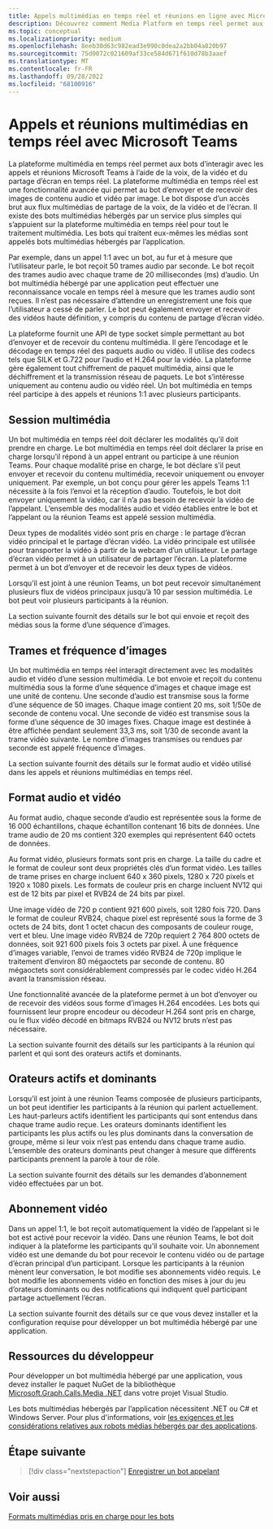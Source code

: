 ```yaml
---
title: Appels multimédias en temps réel et réunions en ligne avec Microsoft Teams
description: Découvrez comment Media Platform en temps réel permet aux bots d’interagir avec les appels et réunions Microsoft Teams. Explorer, sessions multimédias, trames et fréquence d’images, format audio et vidéo, haut-parleurs actifs, abonnement vidéo.
ms.topic: conceptual
ms.localizationpriority: medium
ms.openlocfilehash: 8eeb30d63c982ead3e990c0dea2a2bb04a820b97
ms.sourcegitcommit: 75d0072c021609af33ce584d671f610d78b3aaef
ms.translationtype: MT
ms.contentlocale: fr-FR
ms.lasthandoff: 09/28/2022
ms.locfileid: "68100916"
---
```

# <a name="real-time-media-calls-and-meetings-with-microsoft-teams"></a>Appels et réunions multimédias en temps réel avec Microsoft Teams

La plateforme multimédia en temps réel permet aux bots d’interagir avec les appels et réunions Microsoft Teams à l’aide de la voix, de la vidéo et du partage d’écran en temps réel. La plateforme multimédia en temps réel est une fonctionnalité avancée qui permet au bot d’envoyer et de recevoir des images de contenu audio et vidéo par image. Le bot dispose d’un accès brut aux flux multimédias de partage de la voix, de la vidéo et de l’écran. Il existe des bots multimédias hébergés par un service plus simples qui s’appuient sur la plateforme multimédia en temps réel pour tout le traitement multimédia. Les bots qui traitent eux-mêmes les médias sont appelés bots multimédias hébergés par l’application.

Par exemple, dans un appel 1:1 avec un bot, au fur et à mesure que l’utilisateur parle, le bot reçoit 50 trames audio par seconde. Le bot reçoit des trames audio avec chaque trame de 20 millisecondes (ms) d’audio. Un bot multimédia hébergé par une application peut effectuer une reconnaissance vocale en temps réel à mesure que les trames audio sont reçues. Il n’est pas nécessaire d’attendre un enregistrement une fois que l’utilisateur a cessé de parler. Le bot peut également envoyer et recevoir des vidéos haute définition, y compris du contenu de partage d’écran vidéo.

La plateforme fournit une API de type socket simple permettant au bot d’envoyer et de recevoir du contenu multimédia. Il gère l’encodage et le décodage en temps réel des paquets audio ou vidéo. Il utilise des codecs tels que SILK et G.722 pour l’audio et H.264 pour la vidéo. La plateforme gère également tout chiffrement de paquet multimédia, ainsi que le déchiffrement et la transmission réseau de paquets. Le bot s’intéresse uniquement au contenu audio ou vidéo réel. Un bot multimédia en temps réel participe à des appels et réunions 1:1 avec plusieurs participants.

## <a name="media-session"></a>Session multimédia

Un bot multimédia en temps réel doit déclarer les modalités qu’il doit prendre en charge. Le bot multimédia en temps réel doit déclarer la prise en charge lorsqu’il répond à un appel entrant ou participe à une réunion Teams. Pour chaque modalité prise en charge, le bot déclare s’il peut envoyer et recevoir du contenu multimédia, recevoir uniquement ou envoyer uniquement. Par exemple, un bot conçu pour gérer les appels Teams 1:1 nécessite à la fois l’envoi et la réception d’audio. Toutefois, le bot doit envoyer uniquement la vidéo, car il n’a pas besoin de recevoir la vidéo de l’appelant. L’ensemble des modalités audio et vidéo établies entre le bot et l’appelant ou la réunion Teams est appelé session multimédia.

Deux types de modalités vidéo sont pris en charge : le partage d’écran vidéo principal et le partage d’écran vidéo. La vidéo principale est utilisée pour transporter la vidéo à partir de la webcam d’un utilisateur. Le partage d’écran vidéo permet à un utilisateur de partager l’écran. La plateforme permet à un bot d’envoyer et de recevoir les deux types de vidéos.

Lorsqu’il est joint à une réunion Teams, un bot peut recevoir simultanément plusieurs flux de vidéos principaux jusqu’à 10 par session multimédia. Le bot peut voir plusieurs participants à la réunion.

La section suivante fournit des détails sur le bot qui envoie et reçoit des médias sous la forme d’une séquence d’images.

## <a name="frames-and-frame-rate"></a>Trames et fréquence d’images

Un bot multimédia en temps réel interagit directement avec les modalités audio et vidéo d’une session multimédia. Le bot envoie et reçoit du contenu multimédia sous la forme d’une séquence d’images et chaque image est une unité de contenu. Une seconde d’audio est transmise sous la forme d’une séquence de 50 images. Chaque image contient 20 ms, soit 1/50e de seconde de contenu vocal. Une seconde de vidéo est transmise sous la forme d’une séquence de 30 images fixes. Chaque image est destinée à être affichée pendant seulement 33,3 ms, soit 1/30 de seconde avant la trame vidéo suivante. Le nombre d’images transmises ou rendues par seconde est appelé fréquence d’images.

La section suivante fournit des détails sur le format audio et vidéo utilisé dans les appels et réunions multimédias en temps réel.

## <a name="audio-and-video-format"></a>Format audio et vidéo

Au format audio, chaque seconde d’audio est représentée sous la forme de 16 000 échantillons, chaque échantillon contenant 16 bits de données. Une trame audio de 20 ms contient 320 exemples qui représentent 640 octets de données.

Au format vidéo, plusieurs formats sont pris en charge. La taille du cadre et le format de couleur sont deux propriétés clés d’un format vidéo. Les tailles de trame prises en charge incluent 640 x 360 pixels, 1280 x 720 pixels et 1920 x 1080 pixels. Les formats de couleur pris en charge incluent NV12 qui est de 12 bits par pixel et RVB24 de 24 bits par pixel.

Une image vidéo de 720 p contient 921 600 pixels, soit 1280 fois 720. Dans le format de couleur RVB24, chaque pixel est représenté sous la forme de 3 octets de 24 bits, dont 1 octet chacun des composants de couleur rouge, vert et bleu. Une image vidéo RVB24 de 720p requiert 2 764 800 octets de données, soit 921 600 pixels fois 3 octets par pixel. À une fréquence d’images variable, l’envoi de trames vidéo RVB24 de 720p implique le traitement d’environ 80 mégaoctets par seconde de contenu. 80 mégaoctets sont considérablement compressés par le codec vidéo H.264 avant la transmission réseau.

Une fonctionnalité avancée de la plateforme permet à un bot d’envoyer ou de recevoir des vidéos sous forme d’images H.264 encodées. Les bots qui fournissent leur propre encodeur ou décodeur H.264 sont pris en charge, ou le flux vidéo décodé en bitmaps RVB24 ou NV12 bruts n’est pas nécessaire.

La section suivante fournit des détails sur les participants à la réunion qui parlent et qui sont des orateurs actifs et dominants.

## <a name="active-and-dominant-speakers"></a>Orateurs actifs et dominants

Lorsqu’il est joint à une réunion Teams composée de plusieurs participants, un bot peut identifier les participants à la réunion qui parlent actuellement. Les haut-parleurs actifs identifient les participants qui sont entendus dans chaque trame audio reçue. Les orateurs dominants identifient les participants les plus actifs ou les plus dominants dans la conversation de groupe, même si leur voix n’est pas entendu dans chaque trame audio. L’ensemble des orateurs dominants peut changer à mesure que différents participants prennent la parole à tour de rôle.

La section suivante fournit des détails sur les demandes d’abonnement vidéo effectuées par un bot.

## <a name="video-subscription"></a>Abonnement vidéo

Dans un appel 1:1, le bot reçoit automatiquement la vidéo de l’appelant si le bot est activé pour recevoir la vidéo. Dans une réunion Teams, le bot doit indiquer à la plateforme les participants qu’il souhaite voir. Un abonnement vidéo est une demande du bot pour recevoir le contenu vidéo ou de partage d’écran principal d’un participant. Lorsque les participants à la réunion mènent leur conversation, le bot modifie ses abonnements vidéo requis. Le bot modifie les abonnements vidéo en fonction des mises à jour du jeu d’orateurs dominants ou des notifications qui indiquent quel participant partage actuellement l’écran.

La section suivante fournit des détails sur ce que vous devez installer et la configuration requise pour développer un bot multimédia hébergé par une application.

## <a name="developer-resources"></a>Ressources du développeur

Pour développer un bot multimédia hébergé par une application, vous devez installer le paquet NuGet de la bibliothèque [Microsoft.Graph.Calls.Media .NET](https://www.nuget.org/packages/Microsoft.Graph.Communications.Calls.Media/) dans votre projet Visual Studio.

Les bots multimédias hébergés par l’application nécessitent .NET ou C# et Windows Server. Pour plus d'informations, voir [les exigences et les considérations relatives aux robots médias hébergés par des applications](requirements-considerations-application-hosted-media-bots.md#c-or-net-and-windows-server-for-development).

## <a name="next-step"></a>Étape suivante

> [!div class="nextstepaction"]
> [Enregistrer un bot appelant](~/bots/calls-and-meetings/registering-calling-bot.md)

## <a name="see-also"></a>Voir aussi

[Formats multimédias pris en charge pour les bots](~/resources/media-formats.md)
